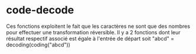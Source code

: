 # code-decode
Ces fonctions exploitent le fait que les caractères ne sont que des nombres pour effectuer une transformation réversible.
Il y a 2 fonctions dont leur résultat respectif associé est égale à l'entrée de départ soit "abcd" = decoding(coding("abcd"))
